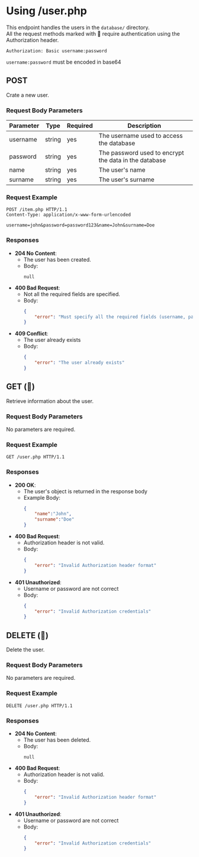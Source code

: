 # Using /user.php
This endpoint handles the users in the `database/` directory.<br>
All the request methods marked with :closed_lock_with_key: require authentication using the Authorization header.
```http
Authorization: Basic username:password
```
`username:password` must be encoded in base64


## POST
Crate a new user.

### Request Body Parameters
| Parameter | Type   | Required | Description                                           |
|-----------|--------|----------|-------------------------------------------------------|
| username  | string | yes      | The username used to access the database              |
| password  | string | yes      | The password used to encrypt the data in the database |
| name      | string | yes      | The user's name                                       |
| surname   | string | yes      | The user's surname                                    |

### Request Example
```http
POST /item.php HTTP/1.1
Content-Type: application/x-www-form-urlencoded

username=john&password=password123&name=John&surname=Doe
```

### Responses
* **204  No Content**:
    * The user has been created.
    * Body:
        ```
        null
        ```
* **400 Bad Request**:
    * Not all the required fields are specified.
    * Body:
        ```json
        {
            "error": "Must specify all the required fields (username, password, name, surname)"
        }
        ```
* **409 Conflict**:
    * The user already exists
    * Body:
        ```json
        {
            "error": "The user already exists"
        }
        ```


## GET (:closed_lock_with_key:)
Retrieve information about the user.

### Request Body Parameters
No parameters are required.

### Request Example
```http
GET /user.php HTTP/1.1
```

### Responses
* **200 OK**:
    * The user's object is returned in the response body
    * Example Body:
        ```json
        {
            "name":"John",
            "surname":"Doe"
        }
        ```
* **400 Bad Request**:
    * Authorization header is not valid.
    * Body:
        ```json
        {
            "error": "Invalid Authorization header format"
        }
        ```
* **401 Unauthorized**:
    * Username or password are not correct
    * Body:
        ```json
        {
            "error": "Invalid Authorization credentials"
        }
        ```


## DELETE (:closed_lock_with_key:)
Delete the user.

### Request Body Parameters
No parameters are required.

### Request Example
```http
DELETE /user.php HTTP/1.1
```

### Responses
* **204 No Content**:
    * The user has been deleted.
    * Body:
        ```
        null
        ```
* **400 Bad Request**:
    * Authorization header is not valid.
    * Body:
        ```json
        {
            "error": "Invalid Authorization header format"
        }
        ```
* **401 Unauthorized**:
    * Username or password are not correct
    * Body:
        ```json
        {
            "error": "Invalid Authorization credentials"
        }
        ```
